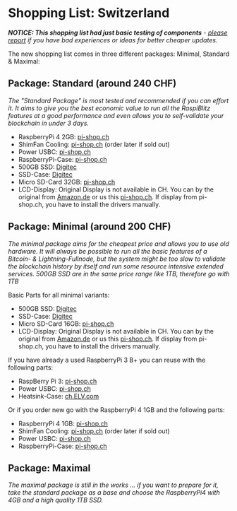 # Shopping List: Switzerland

*__NOTICE: This shopping list had just basic testing of components__ - [please report](https://github.com/rootzoll/raspiblitz/issues/691) if you have bad experiences or ideas for better cheaper updates.*

The new shopping list comes in three different packages: Minimal, Standard & Maximal:

## Package: Standard (around 240 CHF)

*The "Standard Package" is most tested and recommended if you can effort it. It aims to give you the best economic value to run all the RaspiBlitz features at a good performance and even allows you to self-validate your blockchain in under 3 days.* 

* RaspberryPi 4 2GB: [pi-shop.ch](https://www.pi-shop.ch/raspberry-pi-4-model-b-2gb)
* ShimFan Cooling: [pi-shop.ch](https://www.pi-shop.ch/fan-shim-for-raspberry-pi) (order later if sold out)
* Power USBC: [pi-shop.ch](https://www.pi-shop.ch/raspberry-pi-15w-power-supply-eu-schwarz)
* RaspberryPi-Case: [pi-shop.ch](https://www.pi-shop.ch/rainbow-pibow-coupe-4-raspberry-pi-4-only)
* 500GB SSD: [Digitec](https://www.digitec.ch/en/s1/product/crucial-mx500-500gb-25-ssd-7331523)
* SSD-Case: [Digitec](https://www.digitec.ch/en/s1/product/icy-box-ib-ac703-u3-converters-6067574)
* Micro SD-Card 32GB: [pi-shop.ch](https://www.pi-shop.ch/32gb-microsd-karte-class10-noobs-fuer-raspberry-pi-bereits-installiert)
* LCD-Display: Original Display is not available in CH. You can by the original from [Amazon.de](https://www.amazon.de/gp/product/B06X191RX7) or us this [pi-shop.ch](https://www.pi-shop.ch/3-5inch-rpi-lcd-b-ic-test-board). If display from pi-shop.ch, you have to install the drivers manually.

## Package: Minimal (around 200 CHF)

*The minimal package aims for the cheapest price and allows you to use old hardware. It will always be possible to run all the basic features of a Bitcoin- & Lightning-Fullnode, but the system might be too slow to validate the blockchain history by itself and run some resource intensive extended services. 500GB SSD are in the same price range like 1TB, therefore go with 1TB*

Basic Parts for all minimal variants:
* 500GB SSD: [Digitec](https://www.digitec.ch/en/s1/product/crucial-mx500-500gb-25-ssd-7331523)
* SSD-Case: [Digitec](https://www.digitec.ch/en/s1/product/icy-box-ib-ac703-u3-converters-6067574)
* Micro SD-Card 16GB: [pi-shop.ch](https://www.pi-shop.ch/16-gb-microsd-karte-class10-noobs-fuer-raspberry-pi-bereits-installiert)
* LCD-Display: Original Display is not available in CH. You can by the original from [Amazon.de](https://www.amazon.de/gp/product/B06X191RX7) or us this [pi-shop.ch](https://www.pi-shop.ch/3-5inch-rpi-lcd-b-ic-test-board). If display from pi-shop.ch, you have to install the drivers manually.

If you have already a used RaspberryPi 3 B+ you can reuse with the following parts:
* RaspBerry Pi 3: [pi-shop.ch](https://www.pi-shop.ch/raspberry-pi-3-model-b)
* Power USBC: [pi-shop.ch](https://www.pi-shop.ch/raspberry-pi-15w-power-supply-eu-schwarz)
* Heatsink-Case: [ch.ELV.com](https://ch.elv.com/joy-it-armor-gehaeuse-block-fuer-raspberry-pi-3-schutz-und-kuehlung-zugleich-250877?fs=2011683704) 

Or if you order new go with the RaspberryPi 4 1GB and the following parts:
* RaspberryPi 4 1GB: [pi-shop.ch](https://www.pi-shop.ch/raspberry-pi-4-model-b-1gb)
* ShimFan Cooling: [pi-shop.ch](https://www.pi-shop.ch/fan-shim-for-raspberry-pi) (order later if sold out)
* Power USBC: [pi-shop.ch](https://www.pi-shop.ch/raspberry-pi-15w-power-supply-eu-schwarz)
* RaspberryPi-Case: [pi-shop.ch](https://www.pi-shop.ch/rainbow-pibow-coupe-4-raspberry-pi-4-only)

## Package: Maximal

*The maximal package is still in the works ... if you want to prepare for it, take the standard package as a base and choose the RaspberryPi4 with 4GB and a high quality 1TB SSD.*